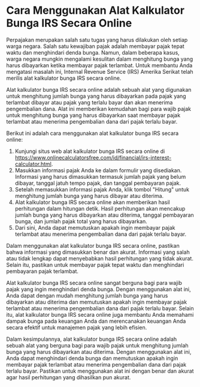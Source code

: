Cara Menggunakan Alat Kalkulator Bunga IRS Secara Online
========================================================

Perpajakan merupakan salah satu tugas yang harus dilakukan oleh setiap warga negara. Salah satu kewajiban pajak adalah membayar pajak tepat waktu dan menghindari denda bunga. Namun, dalam beberapa kasus, warga negara mungkin mengalami kesulitan dalam menghitung bunga yang harus dibayarkan ketika membayar pajak terlambat. Untuk membantu Anda mengatasi masalah ini, Internal Revenue Service (IRS) Amerika Serikat telah merilis alat kalkulator bunga IRS secara online.

Alat kalkulator bunga IRS secara online adalah sebuah alat yang digunakan untuk menghitung jumlah bunga yang harus dibayarkan pada pajak yang terlambat dibayar atau pajak yang terlalu bayar dan akan menerima pengembalian dana. Alat ini memberikan kemudahan bagi para wajib pajak untuk menghitung bunga yang harus dibayarkan saat membayar pajak terlambat atau menerima pengembalian dana dari pajak terlalu bayar.

Berikut ini adalah cara menggunakan alat kalkulator bunga IRS secara online:

1. Kunjungi situs web alat kalkulator bunga IRS secara online di <https://www.onlinecalculatorsfree.com/id/financial/irs-interest-calculator.html>.
2. Masukkan informasi pajak Anda ke dalam formulir yang disediakan. Informasi yang harus dimasukkan termasuk jumlah pajak yang belum dibayar, tanggal jatuh tempo pajak, dan tanggal pembayaran pajak.
3. Setelah memasukkan informasi pajak Anda, klik tombol "Hitung" untuk menghitung jumlah bunga yang harus dibayar atau diterima.
4. Alat kalkulator bunga IRS secara online akan memberikan hasil perhitungan dalam hitungan detik. Hasil perhitungan akan mencakup jumlah bunga yang harus dibayarkan atau diterima, tanggal pembayaran bunga, dan jumlah pajak total yang harus dibayarkan.
5. Dari sini, Anda dapat memutuskan apakah ingin membayar pajak terlambat atau menerima pengembalian dana dari pajak terlalu bayar.

Dalam menggunakan alat kalkulator bunga IRS secara online, pastikan bahwa informasi yang dimasukkan benar dan akurat. Informasi yang salah atau tidak lengkap dapat menyebabkan hasil perhitungan yang tidak akurat. Selain itu, pastikan untuk membayar pajak tepat waktu dan menghindari pembayaran pajak terlambat.

Alat kalkulator bunga IRS secara online sangat berguna bagi para wajib pajak yang ingin menghindari denda bunga. Dengan menggunakan alat ini, Anda dapat dengan mudah menghitung jumlah bunga yang harus dibayarkan atau diterima dan memutuskan apakah ingin membayar pajak terlambat atau menerima pengembalian dana dari pajak terlalu bayar. Selain itu, alat kalkulator bunga IRS secara online juga membantu Anda memahami dampak bunga pada keuangan Anda dan merencanakan keuangan Anda secara efektif untuk manajemen pajak yang lebih efisien.

Dalam kesimpulannya, alat kalkulator bunga IRS secara online adalah sebuah alat yang berguna bagi para wajib pajak untuk menghitung jumlah bunga yang harus dibayarkan atau diterima. Dengan menggunakan alat ini, Anda dapat menghindari denda bunga dan memutuskan apakah ingin membayar pajak terlambat atau menerima pengembalian dana dari pajak terlalu bayar. Pastikan untuk menggunakan alat ini dengan benar dan akurat agar hasil perhitungan yang dihasilkan pun akurat.